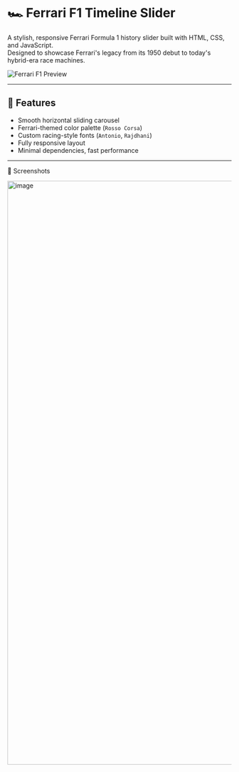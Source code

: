 # 🏎️ Ferrari F1 Timeline Slider

A stylish, responsive Ferrari Formula 1 history slider built with HTML, CSS, and JavaScript.  
Designed to showcase Ferrari's legacy from its 1950 debut to today's hybrid-era race machines.

![Ferrari F1 Preview](./images/ferrari_preview.jpg)

---

## 🚀 Features

- Smooth horizontal sliding carousel
- Ferrari-themed color palette (`Rosso Corsa`)
- Custom racing-style fonts (`Antonio`, `Rajdhani`)
- Fully responsive layout
- Minimal dependencies, fast performance

---

📸 Screenshots

<img width="2556" height="1314" alt="image" src="https://github.com/user-attachments/assets/d9568453-acd5-4d92-ae82-a94ce826f964" />
